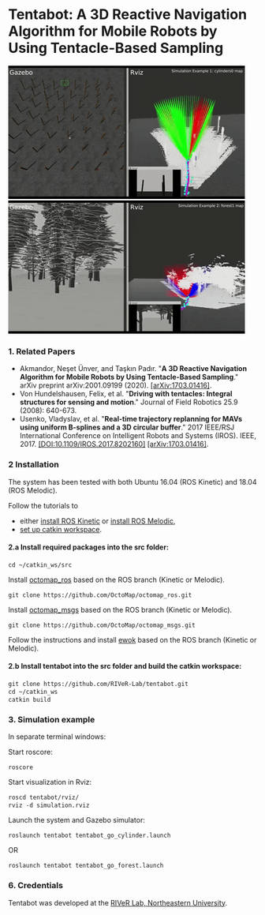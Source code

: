 # Tentabot: A 3D Reactive Navigation Algorithm for Mobile Robots by Using Tentacle-Based Sampling

[![teaser](tentabot_cylinders0.gif)](https://youtu.be/5vZSEuWUXe4) [![teaser](tentabot_forest1.gif)](https://youtu.be/5vZSEuWUXe4)

### 1. Related Papers

* Akmandor, Neşet Ünver, and Taşkın Padır. "**A 3D Reactive Navigation Algorithm for Mobile Robots by Using Tentacle-Based Sampling**." arXiv preprint arXiv:2001.09199 (2020). [[arXiv:1703.01416]](https://arxiv.org/abs/1703.01416).
* Von Hundelshausen, Felix, et al. "**Driving with tentacles: Integral structures for sensing and motion**." Journal of Field Robotics 25.9 (2008): 640-673.
* Usenko, Vladyslav, et al. "**Real-time trajectory replanning for MAVs using uniform B-splines and a 3D circular buffer**." 2017 IEEE/RSJ International Conference on Intelligent Robots and Systems (IROS). IEEE, 2017. [[DOI:10.1109/IROS.2017.8202160]](https://doi.org/10.1109/IROS.2017.8202160) [[arXiv:1703.01416]](https://arxiv.org/abs/1703.01416).

### 2 Installation

The system has been tested with both Ubuntu 16.04 (ROS Kinetic) and 18.04 (ROS Melodic).

Follow the tutorials to
- either [install ROS Kinetic](http://wiki.ros.org/ROS/Installation) or [install ROS Melodic](http://wiki.ros.org/ROS/Installation),
- [set up catkin workspace](http://wiki.ros.org/ROS/Tutorials/InstallingandConfiguringROSEnvironment).

#### 2.a Install required packages into the src folder:
```
cd ~/catkin_ws/src
```

Install [octomap_ros](https://wiki.ros.org/octomap_ros) based on the ROS branch (Kinetic or Melodic).
```
git clone https://github.com/OctoMap/octomap_ros.git
```

Install [octomap_msgs](http://wiki.ros.org/octomap_msgs) based on the ROS branch (Kinetic or Melodic).
```
git clone https://github.com/OctoMap/octomap_msgs.git
```

Follow the instructions and install [ewok](https://github.com/VladyslavUsenko/ewok/tree/master) based on the ROS branch (Kinetic or Melodic).

#### 2.b Install tentabot into the src folder and build the catkin workspace:
```
git clone https://github.com/RIVeR-Lab/tentabot.git
cd ~/catkin_ws
catkin build
```

### 3. Simulation example

In separate terminal windows:

Start roscore:
```
roscore
```

Start visualization in Rviz:
```
roscd tentabot/rviz/
rviz -d simulation.rviz
```

Launch the system and Gazebo simulator:
```
roslaunch tentabot tentabot_go_cylinder.launch
```
OR
```
roslaunch tentabot tentabot_go_forest.launch
```

### 6. Credentials
Tentabot was developed at the [RIVeR Lab, Northeastern University](http://robot.neu.edu/).
